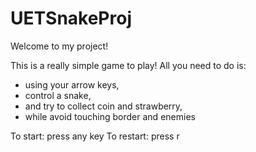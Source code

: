 # UETSnakeProj
Welcome to my project! 

This is a really simple game to play!
All you need to do is:
- using your arrow keys, 
- control a snake, 
- and try to collect coin and strawberry, 
- while avoid touching border and enemies

To start: press any key
To restart: press r
